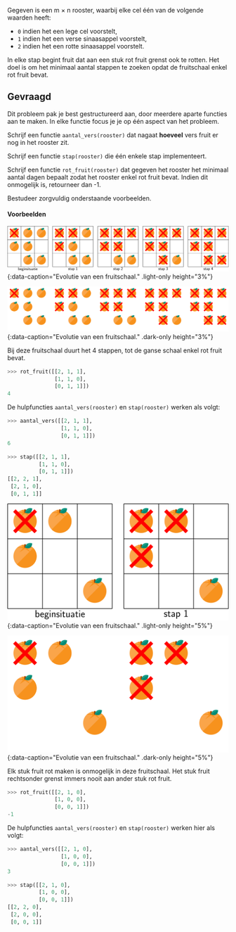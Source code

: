 Gegeven is een m × n rooster, waarbij elke cel één van de volgende waarden heeft:

- `0` indien het een lege cel voorstelt,
- `1` indien het een verse sinaasappel voorstelt,
- `2` indien het een rotte sinaasappel voorstelt.

In elke stap begint fruit dat aan een stuk rot fruit grenst ook te rotten.
Het doel is om het minimaal aantal stappen te zoeken opdat de fruitschaal enkel rot fruit bevat.

## Gevraagd
Dit probleem pak je best gestructureerd aan, door meerdere aparte functies aan te maken. In elke functie focus je je op één aspect van het probleem.

Schrijf een functie `aantal_vers(rooster)` dat nagaat **hoeveel** vers fruit er nog in het rooster zit.

Schrijf een functie `stap(rooster)` die één enkele stap implementeert. 

Schrijf een functie `rot_fruit(rooster)` dat gegeven het rooster het minimaal aantal dagen bepaalt zodat het rooster enkel rot fruit bevat. Indien dit onmogelijk is, retourneer dan -1.

Bestudeer zorgvuldig onderstaande voorbeelden.

#### Voorbeelden

![Evolutie van een fruitschaal.](media/image1.png "Evolutie van een fruitschaal."){:data-caption="Evolutie van een fruitschaal." .light-only height="3%"}

![Evolutie van een fruitschaal.](media/image1_dark.png "Evolutie van een fruitschaal."){:data-caption="Evolutie van een fruitschaal." .dark-only height="3%"}

Bij deze fruitschaal duurt het 4 stappen, tot de ganse schaal enkel rot fruit bevat.

```python
>>> rot_fruit([[2, 1, 1],
               [1, 1, 0],
               [0, 1, 1]])
4
```

De hulpfuncties `aantal_vers(rooster)` en `stap(rooster)` werken als volgt:
```python
>>> aantal_vers([[2, 1, 1],
                 [1, 1, 0],
                 [0, 1, 1]])
6
```

```python
>>> stap([[2, 1, 1],
          [1, 1, 0],
          [0, 1, 1]])
[[2, 2, 1],
 [2, 1, 0],
 [0, 1, 1]]
```

![Evolutie van een fruitschaal.](media/image2.png "Evolutie van een fruitschaal."){:data-caption="Evolutie van een fruitschaal." .light-only height="5%"}

![Evolutie van een fruitschaal.](media/image2_dark.png "Evolutie van een fruitschaal."){:data-caption="Evolutie van een fruitschaal." .dark-only height="5%"}

Elk stuk fruit rot maken is onmogelijk in deze fruitschaal. Het stuk fruit rechtsonder grenst immers nooit aan ander stuk rot fruit.

```python
>>> rot_fruit([[2, 1, 0],
               [1, 0, 0],
               [0, 0, 1]])
-1
```

De hulpfuncties `aantal_vers(rooster)` en `stap(rooster)` werken hier als volgt:
```python
>>> aantal_vers([[2, 1, 0],
                 [1, 0, 0],
                 [0, 0, 1]])
3
```

```python
>>> stap([[2, 1, 0],
          [1, 0, 0],
          [0, 0, 1]])
[[2, 2, 0],
 [2, 0, 0],
 [0, 0, 1]]
```